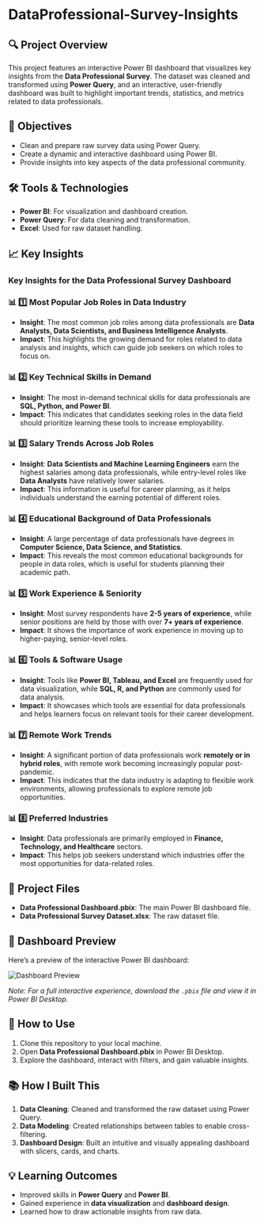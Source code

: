 # DataProfessional-Survey-Insights

## 🔍 **Project Overview**  
This project features an interactive Power BI dashboard that visualizes key insights from the **Data Professional Survey**. The dataset was cleaned and transformed using **Power Query**, and an interactive, user-friendly dashboard was built to highlight important trends, statistics, and metrics related to data professionals.  

## 🎯 **Objectives**  
- Clean and prepare raw survey data using Power Query.  
- Create a dynamic and interactive dashboard using Power BI.  
- Provide insights into key aspects of the data professional community.  

## 🛠️ **Tools & Technologies**  
- **Power BI**: For visualization and dashboard creation.  
- **Power Query**: For data cleaning and transformation.  
- **Excel**: Used for raw dataset handling.  

## 📈 **Key Insights**  
### **Key Insights for the Data Professional Survey Dashboard**  

### 📊 **1️⃣ Most Popular Job Roles in Data Industry**
- **Insight**: The most common job roles among data professionals are **Data Analysts, Data Scientists, and Business Intelligence Analysts**.  
- **Impact**: This highlights the growing demand for roles related to data analysis and insights, which can guide job seekers on which roles to focus on.  

### 📊 **2️⃣ Key Technical Skills in Demand**
- **Insight**: The most in-demand technical skills for data professionals are **SQL, Python, and Power BI**.  
- **Impact**: This indicates that candidates seeking roles in the data field should prioritize learning these tools to increase employability.  

### 📊 **3️⃣ Salary Trends Across Job Roles**
- **Insight**: **Data Scientists and Machine Learning Engineers** earn the highest salaries among data professionals, while entry-level roles like **Data Analysts** have relatively lower salaries.  
- **Impact**: This information is useful for career planning, as it helps individuals understand the earning potential of different roles.  

### 📊 **4️⃣ Educational Background of Data Professionals**
- **Insight**: A large percentage of data professionals have degrees in **Computer Science, Data Science, and Statistics**.  
- **Impact**: This reveals the most common educational backgrounds for people in data roles, which is useful for students planning their academic path.  

### 📊 **5️⃣ Work Experience & Seniority**
- **Insight**: Most survey respondents have **2-5 years of experience**, while senior positions are held by those with over **7+ years of experience**.  
- **Impact**: It shows the importance of work experience in moving up to higher-paying, senior-level roles.  

### 📊 **6️⃣ Tools & Software Usage**
- **Insight**: Tools like **Power BI, Tableau, and Excel** are frequently used for data visualization, while **SQL, R, and Python** are commonly used for data analysis.  
- **Impact**: It showcases which tools are essential for data professionals and helps learners focus on relevant tools for their career development.  

### 📊 **7️⃣ Remote Work Trends**
- **Insight**: A significant portion of data professionals work **remotely or in hybrid roles**, with remote work becoming increasingly popular post-pandemic.  
- **Impact**: This indicates that the data industry is adapting to flexible work environments, allowing professionals to explore remote job opportunities.  

### 📊 **8️⃣ Preferred Industries**
- **Insight**: Data professionals are primarily employed in **Finance, Technology, and Healthcare** sectors.  
- **Impact**: This helps job seekers understand which industries offer the most opportunities for data-related roles.  


## 📁 **Project Files**  
- **Data Professional Dashboard.pbix**: The main Power BI dashboard file.  
- **Data Professional Survey Dataset.xlsx**: The raw dataset file.  

## 📸 **Dashboard Preview**  
Here’s a preview of the interactive Power BI dashboard:  

![Dashboard Preview](images/dashboard-preview.png)  

*Note: For a full interactive experience, download the `.pbix` file and view it in Power BI Desktop.* 

## 🚀 **How to Use**  
1. Clone this repository to your local machine.  
2. Open **Data Professional Dashboard.pbix** in Power BI Desktop.  
3. Explore the dashboard, interact with filters, and gain valuable insights.  

## 📚 **How I Built This**  
1. **Data Cleaning**: Cleaned and transformed the raw dataset using Power Query.  
2. **Data Modeling**: Created relationships between tables to enable cross-filtering.  
3. **Dashboard Design**: Built an intuitive and visually appealing dashboard with slicers, cards, and charts.  

## 💡 **Learning Outcomes**  
- Improved skills in **Power Query** and **Power BI**.  
- Gained experience in **data visualization** and **dashboard design**.  
- Learned how to draw actionable insights from raw data.  
